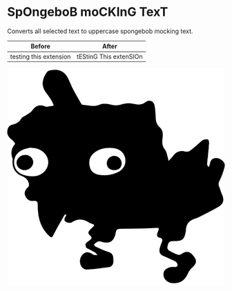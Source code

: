 # SpOngeboB moCKInG TexT

Converts all selected text to uppercase spongebob mocking text.

Before|After
-|-
testing this extension|tEStinG This extenSIOn


![image|200](icon.png)
